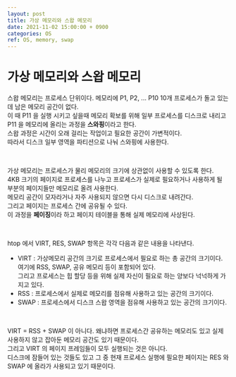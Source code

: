 ```yaml
---
layout: post
title: 가상 메모리와 스왑 메모리
date: 2021-11-02 15:00:00 + 0900
categories: OS
ref: OS, memory, swap
---
```


# 가상 메모리와 스왑 메모리
스왑 메모리는 프로세스 단위이다. 메모리에 P1, P2, ... P10 10개 프로세스가 돌고 있는데 남은 메모리 공간이 없다.   
이 때 P11 을 실행 시키고 싶을때 메모리 확보를 위해 일부 프로세스를 디스크로 내리고 P11 을 메모리에 올리는 과정을 **스와핑**이라고 한다.   
스왑 과정은 시간이 오래 걸리는 작업이고 필요한 공간이 가변적이다.    
따라서 디스크 일부 영역을 파티션으로 나눠 스와핑에 사용한다.   

<br />

가상 메모리는 프로세스가 물리 메모리의 크기에 상관없이 사용할 수 있도록 한다.    
4KB 크기의 페이지로 프로세스를 나누고 프로세스가 실제로 필요하거나 사용하게 될 부분의 페이지들만 메모리로 올려 사용한다.   
메모리 공간이 모자라거나 자주 사용되지 않으면 다시 디스크로 내려간다.   
그리고 페이지는 프로세스 간에 공유될 수 있다.   
이 과정을 **페이징**이라 하고 페이지 테이블을 통해 실제 메모리에 사상된다.   

<br />

htop 에서 VIRT, RES, SWAP 항목은 각각 다음과 같은 내용을 나타낸다.
- VIRT : 가상메모리 공간의 크기로 프로세스에서 필요로 하는 총 공간의 크기이다.   
여기에 RSS, SWAP, 공유 메모리 등이 포함되어 있다.   
 그리고 프로세스는 힙 할당 등을 위해 실제 자신이 필요로 하는 양보다 넉넉하게 가지고 있다.
- RSS : 프로세스에서 실제로 메모리를 점유해 사용하고 있는 공간의 크기이다.
- SWAP : 프로세스에서 디스크 스왑 영역을 점유해 사용하고 있는 공간의 크기이다.   

<br />

VIRT = RSS + SWAP 이 아니다. 왜냐하면 프로세스간 공유하는 메모리도 있고 실제 사용하지 않고 잡아둔 메모리 공간도 있기 때문이다.     
그리고 VIRT 의 페이지 프레임들이 모두 실행되는 것은 아니다.      
디스크에 잠들어 있는 것들도 있고 그 중 현재 프로세스 실행에 필요한 페이지는 RES 와 SWAP 에 올라가 사용되고 있기 때문이다.
